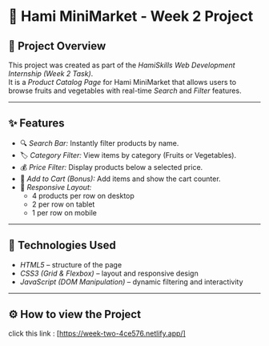 # 🛒 Hami MiniMarket - Week 2 Project

## 🌟 Project Overview
This project was created as part of the *HamiSkills Web Development Internship (Week 2 Task)*.  
It is a *Product Catalog Page* for Hami MiniMarket that allows users to browse fruits and vegetables with real-time *Search* and *Filter* features.

---

## ✨ Features
- 🔍 *Search Bar:* Instantly filter products by name.  
- 🏷 *Category Filter:* View items by category (Fruits or Vegetables).  
- 💰 *Price Filter:* Display products below a selected price.  
- 🛒 *Add to Cart (Bonus):* Add items and show the cart counter.  
- 📱 *Responsive Layout:*  
  - 4 products per row on desktop  
  - 2 per row on tablet  
  - 1 per row on mobile  

---

## 🧠 Technologies Used
- *HTML5* – structure of the page  
- *CSS3 (Grid & Flexbox)* – layout and responsive design  
- *JavaScript (DOM Manipulation)* – dynamic filtering and interactivity  

---

## ⚙ How to view the Project
click this link :
[https://week-two-4ce576.netlify.app/]
